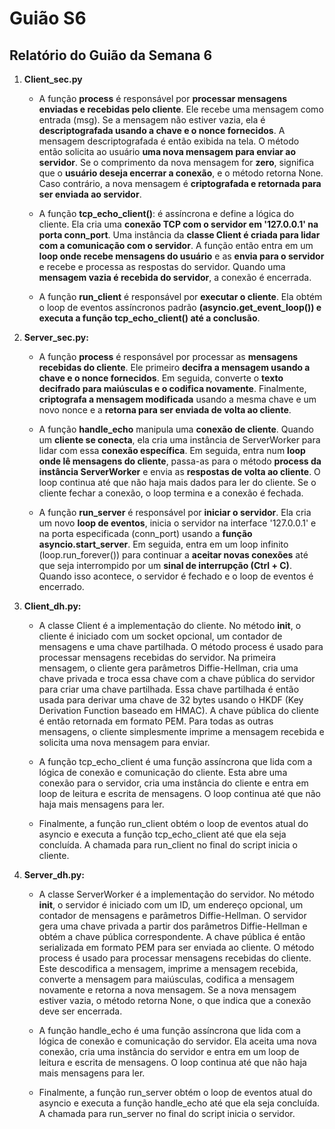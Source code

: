# Guião S6

## Relatório do Guião da Semana 6

1. **Client_sec.py**
    - A função **process** é responsável por **processar mensagens enviadas e recebidas pelo cliente**. Ele recebe uma mensagem como entrada (msg). Se a mensagem não estiver vazia, ela é **descriptografada usando a chave e o nonce fornecidos**. A mensagem descriptografada é então exibida na tela. O método então solicita ao usuário **uma nova mensagem para enviar ao servidor**. Se o comprimento da nova mensagem for **zero**, significa que o **usuário deseja encerrar a conexão**, e o método retorna None. Caso contrário, a nova mensagem é **criptografada e retornada para ser enviada ao servidor**.

    - A função **tcp_echo_client()**: é assíncrona e define a lógica do cliente. Ela cria uma **conexão TCP com o servidor em       '127.0.0.1' na porta conn_port**. Uma instância da **classe Client é criada para lidar com a comunicação com o servidor**. A função então entra em um **loop onde recebe mensagens do usuário** e as **envia para o servidor** e recebe e processa as respostas do servidor. Quando uma **mensagem vazia é recebida do servidor**, a conexão é encerrada.
    
    - A função **run_client** é responsável por **executar o cliente**. Ela obtém o loop de eventos assíncronos padrão **(asyncio.get_event_loop()) e executa a função tcp_echo_client() até a conclusão**.


2. **Server_sec.py:**

    - A função **process** é responsável por processar as **mensagens recebidas do cliente**. Ele primeiro **decifra a mensagem usando a chave e o nonce fornecidos**. Em seguida, converte o **texto decifrado para maiúsculas e o codifica novamente**. Finalmente, **criptografa a mensagem modificada** usando a mesma chave e um novo nonce e a **retorna para ser enviada de volta ao cliente**.

    - A função **handle_echo** manipula uma **conexão de cliente**. Quando um **cliente se conecta**, ela cria uma instância de ServerWorker para lidar com essa **conexão específica**. Em seguida, entra num **loop onde lê mensagens do cliente**, passa-as para o método **process da instância ServerWorker** e envia as **respostas de volta ao cliente**. O loop continua até que não haja mais dados para ler do cliente. Se o cliente fechar a conexão, o loop termina e a conexão é fechada.

    - A função **run_server** é responsável por **iniciar o servidor**. Ela cria um novo **loop de eventos**, inicia o servidor na interface '127.0.0.1' e na porta especificada (conn_port) usando a **função asyncio.start_server**. Em seguida, entra em um loop infinito (loop.run_forever()) para continuar a **aceitar novas conexões** até que seja interrompido por um **sinal de interrupção (Ctrl + C)**. Quando isso acontece, o servidor é fechado e o loop de eventos é encerrado.
 
3.  **Client_dh.py:**
    - A classe Client é a implementação do cliente. No método __init__, o cliente é iniciado com um socket opcional, um contador de mensagens e uma chave partilhada. O método process é usado para processar mensagens recebidas do servidor. Na primeira mensagem, o cliente gera parâmetros Diffie-Hellman, cria uma chave privada e troca essa chave com a chave pública do servidor para criar uma chave partilhada. Essa chave partilhada é então usada para derivar uma chave de 32 bytes usando o HKDF (Key Derivation Function baseado em HMAC). A chave pública do cliente é então retornada em formato PEM. Para todas as outras mensagens, o cliente simplesmente imprime a mensagem recebida e solicita uma nova mensagem para enviar.

    - A função tcp_echo_client é uma função assíncrona que lida com a lógica de conexão e comunicação do cliente. Esta abre uma conexão para o servidor, cria uma instância do cliente e entra em loop de leitura e escrita de mensagens. O loop continua até que não haja mais mensagens para ler.

    - Finalmente, a função run_client obtém o loop de eventos atual do asyncio e executa a função tcp_echo_client até que ela seja concluída. A chamada para run_client no final do script inicia o cliente.

4.  **Server_dh.py:**
    - A classe ServerWorker é a implementação do servidor. No método __init__, o servidor é iniciado com um ID, um endereço opcional, um contador de mensagens e parâmetros Diffie-Hellman. O servidor gera uma chave privada a partir dos parâmetros Diffie-Hellman e obtém a chave pública correspondente. A chave pública é então serializada em formato PEM para ser enviada ao cliente. O método process é usado para processar mensagens recebidas do cliente. Este descodifica a mensagem, imprime a mensagem recebida, converte a mensagem para maiúsculas, codifica a mensagem novamente e retorna a nova mensagem. Se a nova mensagem estiver vazia, o método retorna None, o que indica que a conexão deve ser encerrada.

    - A função handle_echo é uma função assíncrona que lida com a lógica de conexão e comunicação do servidor. Ela aceita uma nova conexão, cria uma instância do servidor e entra em um loop de leitura e escrita de mensagens. O loop continua até que não haja mais mensagens para ler.

    - Finalmente, a função run_server obtém o loop de eventos atual do asyncio e executa a função handle_echo até que ela seja concluída. A chamada para run_server no final do script inicia o servidor.
